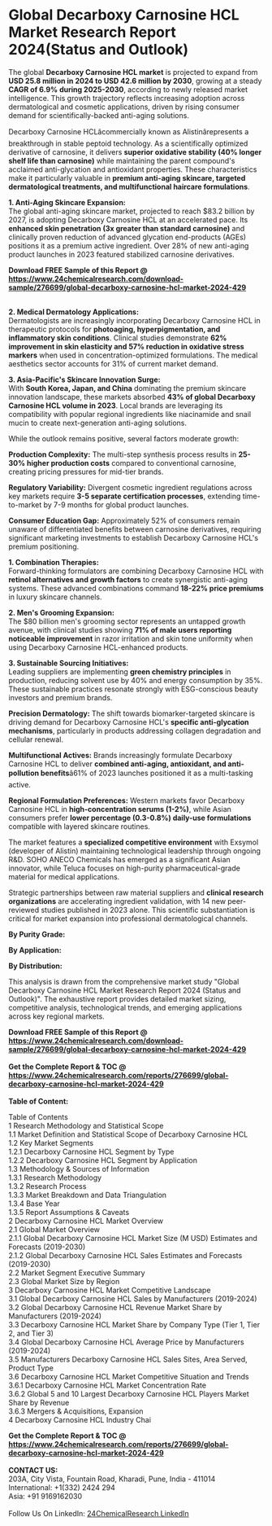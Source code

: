 <h1>Global Decarboxy Carnosine HCL Market Research Report 2024(Status and Outlook)</h1><p>The global <strong>Decarboxy Carnosine HCL market</strong> is projected to expand from <strong>USD 25.8 million in 2024 to USD 42.6 million by 2030</strong>, growing at a steady <strong>CAGR of 6.9% during 2025-2030</strong>, according to newly released market intelligence. This growth trajectory reflects increasing adoption across dermatological and cosmetic applications, driven by rising consumer demand for scientifically-backed anti-aging solutions.</p><p>Decarboxy Carnosine HCLâcommercially known as Alistinârepresents a breakthrough in stable peptoid technology. As a scientifically optimized derivative of carnosine, it delivers <strong>superior oxidative stability (40% longer shelf life than carnosine)</strong> while maintaining the parent compound's acclaimed anti-glycation and antioxidant properties. These characteristics make it particularly valuable in <strong>premium anti-aging skincare, targeted dermatological treatments, and multifunctional haircare formulations</strong>.</p><p><strong>1. Anti-Aging Skincare Expansion:</strong><br>
The global anti-aging skincare market, projected to reach $83.2 billion by 2027, is adopting Decarboxy Carnosine HCL at an accelerated pace. Its <strong>enhanced skin penetration (3x greater than standard carnosine)</strong> and clinically proven reduction of advanced glycation end-products (AGEs) positions it as a premium active ingredient. Over 28% of new anti-aging product launches in 2023 featured stabilized carnosine derivatives.</p><div><b>Download FREE Sample of this Report @ 
            <a href="https://www.24chemicalresearch.com/download-sample/276699/global-decarboxy-carnosine-hcl-market-2024-429">
            https://www.24chemicalresearch.com/download-sample/276699/global-decarboxy-carnosine-hcl-market-2024-429</a></b></div><br><p><strong>2. Medical Dermatology Applications:</strong><br>
Dermatologists are increasingly incorporating Decarboxy Carnosine HCL in therapeutic protocols for <strong>photoaging, hyperpigmentation, and inflammatory skin conditions</strong>. Clinical studies demonstrate <strong>62% improvement in skin elasticity and 57% reduction in oxidative stress markers</strong> when used in concentration-optimized formulations. The medical aesthetics sector accounts for 31% of current market demand.</p><p><strong>3. Asia-Pacific's Skincare Innovation Surge:</strong><br>
With <strong>South Korea, Japan, and China</strong> dominating the premium skincare innovation landscape, these markets absorbed <strong>43% of global Decarboxy Carnosine HCL volume in 2023</strong>. Local brands are leveraging its compatibility with popular regional ingredients like niacinamide and snail mucin to create next-generation anti-aging solutions.</p><p>While the outlook remains positive, several factors moderate growth:</p><p><strong>Production Complexity:</strong> The multi-step synthesis process results in <strong>25-30% higher production costs</strong> compared to conventional carnosine, creating pricing pressures for mid-tier brands.</p><p><strong>Regulatory Variability:</strong> Divergent cosmetic ingredient regulations across key markets require <strong>3-5 separate certification processes</strong>, extending time-to-market by 7-9 months for global product launches.</p><p><strong>Consumer Education Gap:</strong> Approximately 52% of consumers remain unaware of differentiated benefits between carnosine derivatives, requiring significant marketing investments to establish Decarboxy Carnosine HCL's premium positioning.</p><p><strong>1. Combination Therapies:</strong><br>
Forward-thinking formulators are combining Decarboxy Carnosine HCL with <strong>retinol alternatives and growth factors</strong> to create synergistic anti-aging systems. These advanced combinations command <strong>18-22% price premiums</strong> in luxury skincare channels.</p><p><strong>2. Men's Grooming Expansion:</strong><br>
The $80 billion men's grooming sector represents an untapped growth avenue, with clinical studies showing <strong>71% of male users reporting noticeable improvement </strong>in razor irritation and skin tone uniformity when using Decarboxy Carnosine HCL-enhanced products.</p><p><strong>3. Sustainable Sourcing Initiatives:</strong><br>
Leading suppliers are implementing <strong>green chemistry principles</strong> in production, reducing solvent use by 40% and energy consumption by 35%. These sustainable practices resonate strongly with ESG-conscious beauty investors and premium brands.</p><p><strong>Precision Dermatology:</strong> The shift towards biomarker-targeted skincare is driving demand for Decarboxy Carnosine HCL's <strong>specific anti-glycation mechanisms</strong>, particularly in products addressing collagen degradation and cellular renewal.</p><p><strong>Multifunctional Actives:</strong> Brands increasingly formulate Decarboxy Carnosine HCL to deliver <strong>combined anti-aging, antioxidant, and anti-pollution benefits</strong>â61% of 2023 launches positioned it as a multi-tasking active.</p><p><strong>Regional Formulation Preferences:</strong> Western markets favor Decarboxy Carnosine HCL in <strong>high-concentration serums (1-2%)</strong>, while Asian consumers prefer <strong>lower percentage (0.3-0.8%) daily-use formulations</strong> compatible with layered skincare routines.</p><p>The market features a <strong>specialized competitive environment</strong> with Exsymol (developer of Alistin) maintaining technological leadership through ongoing R&amp;D. SOHO ANECO Chemicals has emerged as a significant Asian innovator, while Teluca focuses on high-purity pharmaceutical-grade material for medical applications.</p><p>Strategic partnerships between raw material suppliers and <strong>clinical research organizations</strong> are accelerating ingredient validation, with 14 new peer-reviewed studies published in 2023 alone. This scientific substantiation is critical for market expansion into professional dermatological channels.</p><p><strong>By Purity Grade:</strong></p><p><strong>By Application:</strong></p><p><strong>By Distribution:</strong></p><p>This analysis is drawn from the comprehensive market study "Global Decarboxy Carnosine HCL Market Research Report 2024 (Status and Outlook)". The exhaustive report provides detailed market sizing, competitive analysis, technological trends, and emerging applications across key regional markets.</p><div><b>Download FREE Sample of this Report @ 
            <a href="https://www.24chemicalresearch.com/download-sample/276699/global-decarboxy-carnosine-hcl-market-2024-429">
            https://www.24chemicalresearch.com/download-sample/276699/global-decarboxy-carnosine-hcl-market-2024-429</a></b></div><br><div><b>Get the Complete Report & TOC @ 
            <a href="https://www.24chemicalresearch.com/reports/276699/global-decarboxy-carnosine-hcl-market-2024-429">
            https://www.24chemicalresearch.com/reports/276699/global-decarboxy-carnosine-hcl-market-2024-429</a></b></div><br>
            <b>Table of Content:</b><p>Table of Contents<br />
1 Research Methodology and Statistical Scope<br />
1.1 Market Definition and Statistical Scope of Decarboxy Carnosine HCL<br />
1.2 Key Market Segments<br />
1.2.1 Decarboxy Carnosine HCL Segment by Type<br />
1.2.2 Decarboxy Carnosine HCL Segment by Application<br />
1.3 Methodology & Sources of Information<br />
1.3.1 Research Methodology<br />
1.3.2 Research Process<br />
1.3.3 Market Breakdown and Data Triangulation<br />
1.3.4 Base Year<br />
1.3.5 Report Assumptions & Caveats<br />
2 Decarboxy Carnosine HCL Market Overview<br />
2.1 Global Market Overview<br />
2.1.1 Global Decarboxy Carnosine HCL Market Size (M USD) Estimates and Forecasts (2019-2030)<br />
2.1.2 Global Decarboxy Carnosine HCL Sales Estimates and Forecasts (2019-2030)<br />
2.2 Market Segment Executive Summary<br />
2.3 Global Market Size by Region<br />
3 Decarboxy Carnosine HCL Market Competitive Landscape<br />
3.1 Global Decarboxy Carnosine HCL Sales by Manufacturers (2019-2024)<br />
3.2 Global Decarboxy Carnosine HCL Revenue Market Share by Manufacturers (2019-2024)<br />
3.3 Decarboxy Carnosine HCL Market Share by Company Type (Tier 1, Tier 2, and Tier 3)<br />
3.4 Global Decarboxy Carnosine HCL Average Price by Manufacturers (2019-2024)<br />
3.5 Manufacturers Decarboxy Carnosine HCL Sales Sites, Area Served, Product Type<br />
3.6 Decarboxy Carnosine HCL Market Competitive Situation and Trends<br />
3.6.1 Decarboxy Carnosine HCL Market Concentration Rate<br />
3.6.2 Global 5 and 10 Largest Decarboxy Carnosine HCL Players Market Share by Revenue<br />
3.6.3 Mergers & Acquisitions, Expansion<br />
4 Decarboxy Carnosine HCL Industry Chai</p><div><b>Get the Complete Report & TOC @ 
            <a href="https://www.24chemicalresearch.com/reports/276699/global-decarboxy-carnosine-hcl-market-2024-429">
            https://www.24chemicalresearch.com/reports/276699/global-decarboxy-carnosine-hcl-market-2024-429</a></b></div><br><b>CONTACT US:</b><br>
            203A, City Vista, Fountain Road, Kharadi, Pune, India - 411014<br>
            International: +1(332) 2424 294<br>
            Asia: +91 9169162030 <br><br>
            Follow Us On LinkedIn: <a href="https://www.linkedin.com/company/24chemicalresearch/">24ChemicalResearch LinkedIn</a>